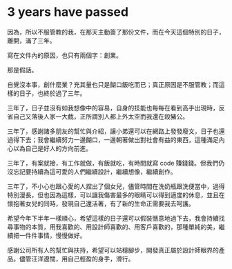 3 years have passed
======

因為，所以不服管教的我，在那天主動簽了那份文件，而在今天這個特別的日子，離開，滿了三年。

寫在文件內的原因，也只有兩個字：創業。

那是假話。

自覺沒本事，創什麼業？充其量也只是餬口飯吃而已；真正原因是不服管教；而這樣的日子，也終於過了三年。

三年了，日子並沒有如我想像中的容易，自身的技能也每每在看到高手出現時，反省自己又落後人家一大截，正所謂別人都上外太空而我還在殺豬公。

三年了，感謝諸多朋友的幫忙與介紹，讓小弟還可以在網路上發發廢文，日子也還過得下去；我會繼續努力一邊餬口，一邊朝著做出對社會有益的東西，這種滿足內心以為自己是好人的方向前進。

三年了，有案就接，有工作就做，有飯就吃，有時間就寫 code 賺錢錢。但我們仍沒忘記要持續為這可愛的人們繼續設計，繼續想像，繼續創作。

三年了，不小心也跟心愛的人捏出了個女兒，儘管時間在洗奶瓶跟洗便當中，過得特別漫長，但也因為這樣，可以讓我傷害最多的眼睛可以得到適度的休息，並且在懷抱著女兒的同時，發現自己還活著，有了新的生命正需要我去呵護。

希望今年下半年一樣順心，希望這樣的日子還可以假裝愜意地過下去，我會持續找尋事物的本質，用我喜歡的、用設計師喜歡的、用客戶喜歡的，那種單純的美，繼續把一件件事情，慢慢做好。

感謝公司所有人的幫忙與扶持，希望可以站穩腳步，開發真正屬於設計師眼界的產品。儘管汪洋遼闊，用自己輕盈的身手，滑行。